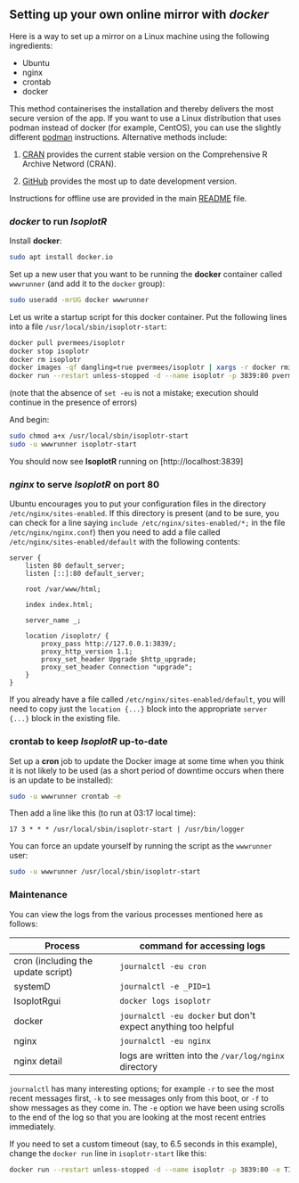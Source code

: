 ## Setting up your own online mirror with *docker*

Here is a way to set up a mirror on a Linux machine using the
following ingredients:

- Ubuntu
- nginx
- crontab
- docker

This method containerises the installation and thereby delivers the
most secure version of the app. If you want to use a Linux
distribution that uses podman instead of docker (for example, CentOS),
you can use the slightly different [podman](podman.md)
instructions. Alternative methods include:

1. [CRAN](CRAN.md) provides the current stable version on the
Comprehensive R Archive Netword (CRAN).

2. [GitHub](git.md) provides the most up to date development version.

Instructions for offline use are provided in the main
[README](../README.md) file.

### *docker* to run *IsoplotR*

Install **docker**:

```sh
sudo apt install docker.io
```

Set up a new user that you want to be running the **docker** container
called `wwwrunner` (and add it to the `docker` group):

```sh
sudo useradd -mrUG docker wwwrunner
```

Let us write a startup script for this docker container. Put the
following lines into a file `/usr/local/sbin/isoplotr-start`:

```sh
docker pull pvermees/isoplotr
docker stop isoplotr
docker rm isoplotr
docker images -qf dangling=true pvermees/isoplotr | xargs -r docker rmi
docker run --restart unless-stopped -d --name isoplotr -p 3839:80 pvermees/isoplotr
```

(note that the absence of `set -eu` is not a mistake;
execution should continue in the presence of errors)

And begin:

```sh
sudo chmod a+x /usr/local/sbin/isoplotr-start
sudo -u wwwrunner isoplotr-start
```

You should now see **IsoplotR** running on [http://localhost:3839]

### *nginx* to serve *IsoplotR* on port 80

Ubuntu encourages you to put your configuration files in the
directory `/etc/nginx/sites-enabled`. If this directory is present
(and to be sure, you can check for a line saying `include
/etc/nginx/sites-enabled/*;` in the file `/etc/nginx/nginx.conf`) then
you need to add a file called `/etc/nginx/sites-enabled/default` with
the following contents:

```
server {
    listen 80 default_server;
    listen [::]:80 default_server;

    root /var/www/html;

    index index.html;

    server_name _;

    location /isoplotr/ {
        proxy_pass http://127.0.0.1:3839/;
        proxy_http_version 1.1;
        proxy_set_header Upgrade $http_upgrade;
        proxy_set_header Connection "upgrade";
    }
}
```

If you already have a file called `/etc/nginx/sites-enabled/default`,
you will need to copy just the `location {...}` block into the
appropriate `server {...}` block in the existing file.

### crontab to keep *IsoplotR* up-to-date

Set up a **cron** job to update the Docker image at some time when you
think it is not likely to be used (as a short period of downtime
occurs when there is an update to be installed):

```sh
sudo -u wwwrunner crontab -e
```

Then add a line like this (to run at 03:17 local time):

```
17 3 * * * /usr/local/sbin/isoplotr-start | /usr/bin/logger
```

You can force an update yourself by running the script as the `wwwrunner` user:

```sh
sudo -u wwwrunner /usr/local/sbin/isoplotr-start
```

### Maintenance

You can view the logs from the various processes mentioned here
as follows:

Process | command for accessing logs
-----|-----
cron (including the update script) | `journalctl -eu cron`
systemD | `journalctl -e _PID=1`
IsoplotRgui | `docker logs isoplotr`
docker | `journalctl -eu docker` but don't expect anything too helpful
nginx | `journalctl -eu nginx`
nginx detail | logs are written into the `/var/log/nginx` directory

`journalctl` has many interesting options; for example `-r` to see
the most recent messages first, `-k` to see messages only from this
boot, or `-f` to show messages as they come in. The `-e` option
we have been using scrolls to the end of the log so that you are
looking at the most recent entries immediately.

If you need to set a custom timeout (say, to 6.5 seconds in this
example), change the `docker run` line in `isoplotr-start` like this:

```sh
docker run --restart unless-stopped -d --name isoplotr -p 3839:80 -e TIMEOUT=6.5 pvermees/
```

